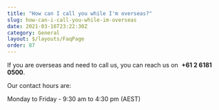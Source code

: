```yaml
---
title: "How can I call you while I'm overseas?"
slug: how-can-i-call-you-while-im-overseas
date: 2021-03-16T23:22:30Z
category: General
layout: $/layouts/FaqPage
order: 87
---
```


If you are overseas and need to call us, you can reach us on  **+61 2 6181 0500**.

Our contact hours are:

Monday to Friday - 9:30 am to 4:30 pm (AEST)
